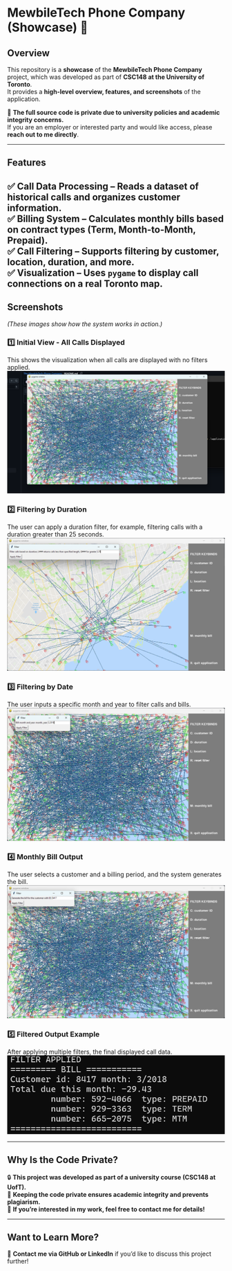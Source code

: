 # **MewbileTech Phone Company (Showcase) 🌟**

## **Overview**

This repository is a **showcase** of the **MewbileTech Phone Company** project, which was developed as part of **CSC148 at the University of Toronto**.  
It provides a **high-level overview, features, and screenshots** of the application.  

🚨 **The full source code is private due to university policies and academic integrity concerns.**  
If you are an employer or interested party and would like access, please **reach out to me directly**.

---

## **Features**

✅ **Call Data Processing** – Reads a dataset of historical calls and organizes customer information.\
✅ **Billing System** – Calculates monthly bills based on contract types (**Term, Month-to-Month, Prepaid**).\
✅ **Call Filtering** – Supports filtering by **customer, location, duration**, and more.\
✅ **Visualization** – Uses `pygame` to display call connections on a real **Toronto map**.
---

## **Screenshots**

*(These images show how the system works in action.)*

### **1️⃣ Initial View - All Calls Displayed**
This shows the visualization when all calls are displayed with no filters applied.
![All Calls](screenshots/Menu.png)

### **2️⃣ Filtering by Duration**
The user can apply a duration filter, for example, filtering calls with a duration greater than 25 seconds.
![Filtering by Duration](screenshots/Duration.png)

### **3️⃣ Filtering by Date**
The user inputs a specific month and year to filter calls and bills.
![Filtering by Date](screenshots/date.png)

### **4️⃣ Monthly Bill Output**
The user selects a customer and a billing period, and the system generates the bill.
![Monthly Bill](screenshots/monthlybill.png)

### **5️⃣ Filtered Output Example**
After applying multiple filters, the final displayed call data.
![Filtered Output](screenshots/output.png)

---

## **Why Is the Code Private?**

🔒 **This project was developed as part of a university course (CSC148 at UofT).**  
🚫 **Keeping the code private ensures academic integrity and prevents plagiarism.**  
🤝 **If you’re interested in my work, feel free to contact me for details!**  

---

## **Want to Learn More?**
📩 **Contact me via GitHub or LinkedIn** if you’d like to discuss this project further!

